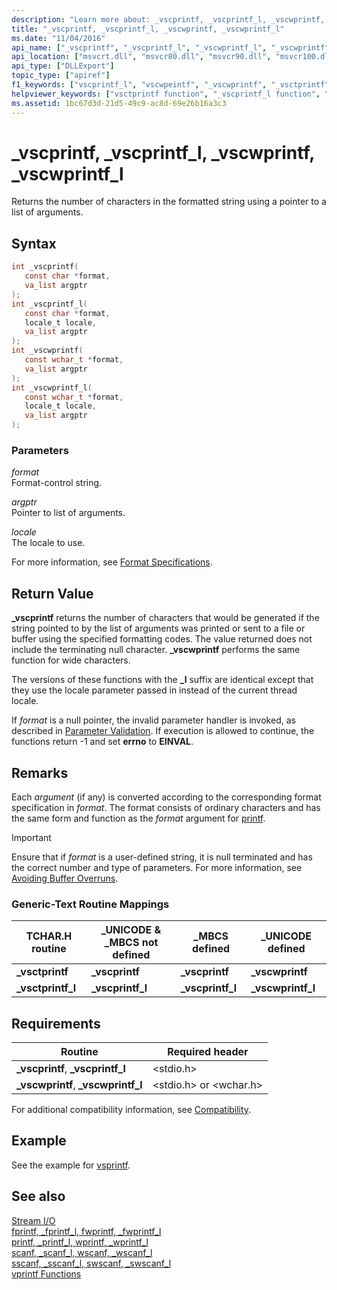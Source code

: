 ```yaml
---
description: "Learn more about: _vscprintf, _vscprintf_l, _vscwprintf, _vscwprintf_l"
title: "_vscprintf, _vscprintf_l, _vscwprintf, _vscwprintf_l"
ms.date: "11/04/2016"
api_name: ["_vscprintf", "_vscprintf_l", "_vscwprintf_l", "_vscwprintf"]
api_location: ["msvcrt.dll", "msvcr80.dll", "msvcr90.dll", "msvcr100.dll", "msvcr100_clr0400.dll", "msvcr110.dll", "msvcr110_clr0400.dll", "msvcr120.dll", "msvcr120_clr0400.dll", "ucrtbase.dll"]
api_type: ["DLLExport"]
topic_type: ["apiref"]
f1_keywords: ["vscprintf_l", "vscwpeintf", "_vscwprintf", "_vsctprintf", "_vscprintf", "vscwprintf_l", "vscprintf", "_vscwprintf_l"]
helpviewer_keywords: ["vsctprintf function", "_vscprintf_l function", "_vsctprintf_l function", "_vsctprintf function", "_vscwprintf_l function", "vscwprintf_l function", "_vscprintf function", "_vscwprintf function", "vscwprintf function", "vsctprintf_l function", "formatted text [C++]", "vscprintf function", "vscprintf_l function"]
ms.assetid: 1bc67d3d-21d5-49c9-ac8d-69e26b16a3c3
---
```

# _vscprintf, _vscprintf_l, _vscwprintf, _vscwprintf_l

Returns the number of characters in the formatted string using a pointer to a list of arguments.

## Syntax

```C
int _vscprintf(
   const char *format,
   va_list argptr
);
int _vscprintf_l(
   const char *format,
   locale_t locale,
   va_list argptr
);
int _vscwprintf(
   const wchar_t *format,
   va_list argptr
);
int _vscwprintf_l(
   const wchar_t *format,
   locale_t locale,
   va_list argptr
);
```

### Parameters

*format*<br/>
Format-control string.

*argptr*<br/>
Pointer to list of arguments.

*locale*<br/>
The locale to use.

For more information, see [Format Specifications](../../c-runtime-library/format-specification-syntax-printf-and-wprintf-functions.md).

## Return Value

**_vscprintf** returns the number of characters that would be generated if the string pointed to by the list of arguments was printed or sent to a file or buffer using the specified formatting codes. The value returned does not include the terminating null character. **_vscwprintf** performs the same function for wide characters.

The versions of these functions with the **_l** suffix are identical except that they use the locale parameter passed in instead of the current thread locale.

If *format* is a null pointer, the invalid parameter handler is invoked, as described in [Parameter Validation](../../c-runtime-library/parameter-validation.md). If execution is allowed to continue, the functions return -1 and set **errno** to **EINVAL**.

## Remarks

Each *argument* (if any) is converted according to the corresponding format specification in *format*. The format consists of ordinary characters and has the same form and function as the *format* argument for [printf](printf-printf-l-wprintf-wprintf-l.md).

> [!IMPORTANT]
> Ensure that if *format* is a user-defined string, it is null terminated and has the correct number and type of parameters. For more information, see [Avoiding Buffer Overruns](/windows/win32/SecBP/avoiding-buffer-overruns).

### Generic-Text Routine Mappings

|TCHAR.H routine|_UNICODE & _MBCS not defined|_MBCS defined|_UNICODE defined|
|---------------------|------------------------------------|--------------------|-----------------------|
|**_vsctprintf**|**_vscprintf**|**_vscprintf**|**_vscwprintf**|
|**_vsctprintf_l**|**_vscprintf_l**|**_vscprintf_l**|**_vscwprintf_l**|

## Requirements

|Routine|Required header|
|-------------|---------------------|
|**_vscprintf**, **_vscprintf_l**|\<stdio.h>|
|**_vscwprintf**, **_vscwprintf_l**|\<stdio.h> or \<wchar.h>|

For additional compatibility information, see [Compatibility](../../c-runtime-library/compatibility.md).

## Example

See the example for [vsprintf](vsprintf-vsprintf-l-vswprintf-vswprintf-l-vswprintf-l.md).

## See also

[Stream I/O](../../c-runtime-library/stream-i-o.md)<br/>
[fprintf, _fprintf_l, fwprintf, _fwprintf_l](fprintf-fprintf-l-fwprintf-fwprintf-l.md)<br/>
[printf, _printf_l, wprintf, _wprintf_l](printf-printf-l-wprintf-wprintf-l.md)<br/>
[scanf, _scanf_l, wscanf, _wscanf_l](scanf-scanf-l-wscanf-wscanf-l.md)<br/>
[sscanf, _sscanf_l, swscanf, _swscanf_l](sscanf-sscanf-l-swscanf-swscanf-l.md)<br/>
[vprintf Functions](../../c-runtime-library/vprintf-functions.md)<br/>
